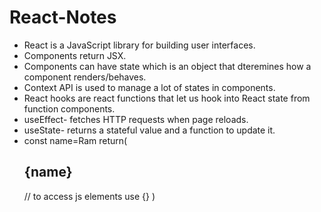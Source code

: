 # React-Notes
- React is a JavaScript library for building user interfaces.
- Components return JSX.
- Components can have state which is an object that dteremines how a component renders/behaves.
- Context API is used to manage a lot of states in components.
- React hooks are react functions that let us hook into React state from function components.
- useEffect- fetches HTTP requests when page reloads.
- useState- returns a stateful value and a function to update it.
- const name=Ram
   return(
    <h2>{name}</h2>     // to access js elements use {}
  )
